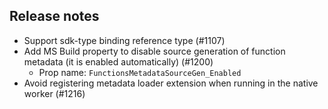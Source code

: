 ## Release notes
<!-- Please add your release notes in the following format:
- My change description (#PR/#issue)
-->

- Support sdk-type binding reference type (#1107)
- Add MS Build property to disable source generation of function metadata (it is enabled automatically) (#1200)
  - Prop name: `FunctionsMetadataSourceGen_Enabled`
- Avoid registering metadata loader extension when running in the native worker (#1216)